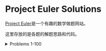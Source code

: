 # Project Euler Solutions

[Project Euler](https://projecteuler.net/)是一个有趣的数学做题网站。

这里存放的是各题的解题思路和代码。

<details>

<summary>Problems 1-100</summary> 

| [1](markdown/problem_1.md) | [2](markdown/problem_1.md)|
| [11]()  | [12]() |

<summary>Problems 101-200</summary> 

</details>

